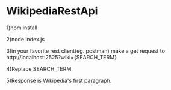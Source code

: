 # WikipediaRestApi

1)npm install

2)node index.js

3)in your favorite rest client(eg. postman) make a get request to http://localhost:2525?wiki={SEARCH_TERM}

4)Replace SEARCH_TERM. 

5)Response is Wikipedia's first paragraph.

